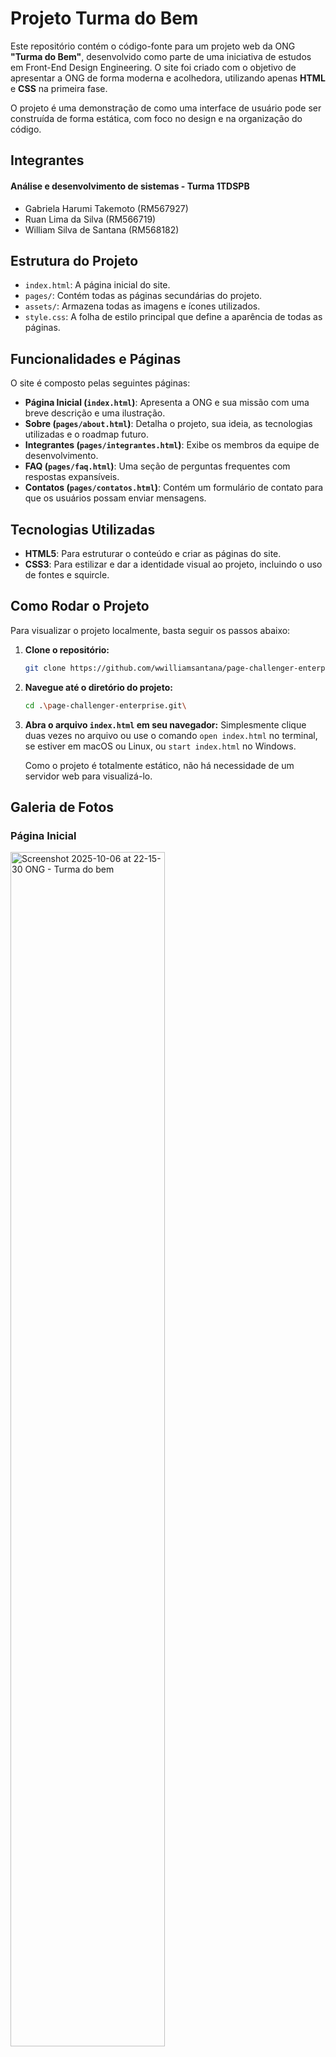 

# Projeto Turma do Bem 

Este repositório contém o código-fonte para um projeto web da ONG **"Turma do Bem"**, desenvolvido como parte de uma iniciativa de estudos em Front-End Design Engineering. O site foi criado com o objetivo de apresentar a ONG de forma moderna e acolhedora, utilizando apenas **HTML** e **CSS** na primeira fase.

O projeto é uma demonstração de como uma interface de usuário pode ser construída de forma estática, com foco no design e na organização do código.

## Integrantes 
#### Análise e desenvolvimento de sistemas - Turma 1TDSPB

- Gabriela Harumi Takemoto (RM567927)
- Ruan Lima da Silva (RM566719)
- William Silva de Santana (RM568182)


## Estrutura do Projeto

-   `index.html`: A página inicial do site.
-   `pages/`: Contém todas as páginas secundárias do projeto.
-   `assets/`: Armazena todas as imagens e ícones utilizados.
-   `style.css`: A folha de estilo principal que define a aparência de todas as páginas.

## Funcionalidades e Páginas

O site é composto pelas seguintes páginas:

-   **Página Inicial (`index.html`)**: Apresenta a ONG e sua missão com uma breve descrição e uma ilustração.
-   **Sobre (`pages/about.html`)**: Detalha o projeto, sua ideia, as tecnologias utilizadas e o roadmap futuro.
-   **Integrantes (`pages/integrantes.html`)**: Exibe os membros da equipe de desenvolvimento.
-   **FAQ (`pages/faq.html`)**: Uma seção de perguntas frequentes com respostas expansíveis.
-   **Contatos (`pages/contatos.html`)**: Contém um formulário de contato para que os usuários possam enviar mensagens.

## Tecnologias Utilizadas

-   **HTML5**: Para estruturar o conteúdo e criar as páginas do site.
-   **CSS3**: Para estilizar e dar a identidade visual ao projeto, incluindo o uso de fontes e squircle.

## Como Rodar o Projeto

Para visualizar o projeto localmente, basta seguir os passos abaixo:

1.  **Clone o repositório:**
    ```bash
    git clone https://github.com/wwilliamsantana/page-challenger-enterprise.git
    ```

2.  **Navegue até o diretório do projeto:**
    ```bash
    cd .\page-challenger-enterprise.git\
    ```

3.  **Abra o arquivo `index.html` em seu navegador:**
    Simplesmente clique duas vezes no arquivo ou use o comando `open index.html` no terminal, se estiver em macOS ou Linux, ou `start index.html` no Windows.

    Como o projeto é totalmente estático, não há necessidade de um servidor web para visualizá-lo.


## Galeria de Fotos
 ### Página Inicial
  
   <img width="70%" alt="Screenshot 2025-10-06 at 22-15-30 ONG - Turma do bem" src="https://github.com/user-attachments/assets/0af9c611-8c91-44c0-8808-40b694ac8156" />
  
 ### Sobre
  <img width="70%" alt="Screenshot 2025-10-06 at 22-17-23 ONG - Turma do bem" src="https://github.com/user-attachments/assets/892af12a-471a-4a20-ad6a-965f4b7fb86a" />

### Integrantes
<img width="70%" alt="Screenshot 2025-10-06 at 22-19-44 ONG - Turma do bem" src="https://github.com/user-attachments/assets/1c63a758-2deb-4a38-af66-b13000b2cbe3" />

### FAQ
<img width="70%" alt="Screenshot 2025-10-06 at 22-20-37 ONG - Turma do bem" src="https://github.com/user-attachments/assets/c9190136-7438-4c73-ab6c-5685bde9250a" />

### Contatos
<img width="70%" alt="Screenshot 2025-10-06 at 22-21-18 ONG - Turma do bem" src="https://github.com/user-attachments/assets/ca2805f0-a957-4baa-8dd1-d76b0bbf98cc" />


## Roadmap Futuro



O projeto está planejado para evoluir em sprints, conforme descrito na página "Sobre":

-   **Sprint 1**: Conclusão das páginas estáticas com HTML e CSS (Status: ✅ Completo).
-   **Sprint 2**: Adição de interatividade com **JavaScript**.
-   **Sprint 3**: Implementação de responsividade para dispositivos móveis e tablets.

---
<p align="center"> <img src="https://img.shields.io/badge/HTML5-E34F26?style=for-the-badge&logo=html5&logoColor=white" alt="HTML5 Badge" /> <img src="https://img.shields.io/badge/CSS3-1572B6?style=for-the-badge&logo=css3&logoColor=white" alt="CSS3 Badge" /> <img src="https://img.shields.io/badge/Status-Concluído%20(Sprint%201)-brightgreen?style=for-the-badge" alt="Status Badge" /></p>
<p align="center">Feito com ❤️ por Gabriela Takemoto, Ruan Silva e William Santana.</p>
